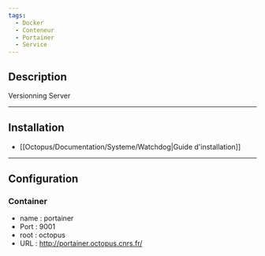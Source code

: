 ```yaml
---
tags:
  - Docker
  - Conteneur
  - Portainer
  - Service
---
```



## Description
Versionning Server

----
## Installation
- [[Octopus/Documentation/Systeme/Watchdog|Guide d'installation]]

---
## Configuration

### Container
- name : portainer
- Port : 9001
- root : octopus
- URL : http://portainer.octopus.cnrs.fr/



